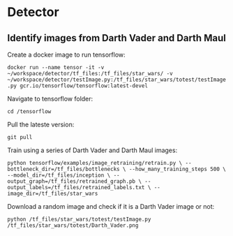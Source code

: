 # Detector

## Identify images from Darth Vader and Darth Maul

Create a docker image to run tensorflow:

`docker run --name tensor -it -v ~/workspace/detector/tf_files:/tf_files/star_wars/ -v ~/workspace/detector/testImage.py:/tf_files/star_wars/totest/testImage.py gcr.io/tensorflow/tensorflow:latest-devel`

Navigate to tensorflow folder:

`cd /tensorflow`

Pull the lateste version:

`git pull`

Train using a series of Darth Vader and Darth Maul images:

`python tensorflow/examples/image_retraining/retrain.py \
--bottleneck_dir=/tf_files/bottlenecks \
--how_many_training_steps 500 \
--model_dir=/tf_files/inception \
--output_graph=/tf_files/retrained_graph.pb \
--output_labels=/tf_files/retrained_labels.txt \
--image_dir=/tf_files/star_wars`

Download a random image and check if it is a Darth Vader image or not:

`python /tf_files/star_wars/totest/testImage.py /tf_files/star_wars/totest/Darth_Vader.png`
